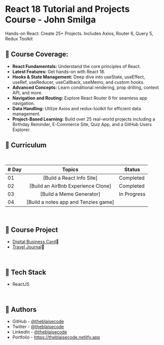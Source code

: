 # React 18 Tutorial and Projects Course - John Smilga
Hands-on React: Create 25+ Projects. Includes Axios, Router 6, Query 5, Redux Toolkit


## 🔶 Course Coverage:
- **React Fundamentals:** Understand the core principles of React.
- **Latest Features:** Get hands-on with React 18.
- **Hooks & State Management:** Deep dive into useState, useEffect, useRef, useReducer, useCallback, useMemo, and custom hooks.
- **Advanced Concepts:** Learn conditional rendering, prop drilling, context API, and more.
- **Navigation and Routing:** Explore React Router 6 for seamless app navigation.
- **Data Handling:** Utilize Axios and redux-toolkit for efficient data management.
- **Project-Based Learning:** Build over 25 real-world projects including a Birthday Reminder, E-Commerce Site, Quiz App, and a GitHub Users Explorer.

## 🔶 Curriculum
<br/>

| # Day |                                                                       Topics                                                                        |                     Status                     |
| ----- | :-------------------------------------------------------------------------------------------------------------------------------------------------: |------------------------------------------------|
| 01    |                                                              [Build a React Info Site]                                                              |                   Completed                    |
| 02    |                                                          [Build an AirBnb Experience Clone]                                                         |                   Completed                    |
| 03    |                                                              [Build a Meme Generator]                                                               |                  In Progress                   |
| 04    |                                                         [Build a notes app and Tenzies game]                                                        |                                       |

<br/>

## 🔶 Course Project
- [Digital Business Card](https://theblaisecode.github.io/Digital-Business-Card-Scrimba/)🔗
- [Travel Journal](https://theblaisecode.github.io/Travel-Journal-Scrimba/)🔗

<br/>

## 🔶 Tech Stack

- ReactJS

<br/>

## 🔶 Authors

- GitHub - [@theblaisecode](https://github.com/theblaisecode)
- Twitter - [@theblaisecode](https://twitter.com/theblaisecode)
- LinkedIn - [@theblaisecode](https://www.linkedin.com/in/theblaisecode)
- Portfolio - https://theblaisecode.netlify.app
